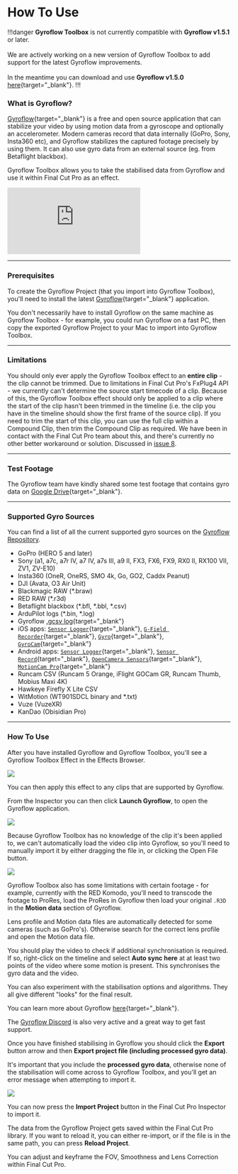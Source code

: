 # How To Use

!!!danger
**Gyroflow Toolbox** is not currently compatible with **Gyroflow v1.5.1** or later.<br />
<br />
We are actively working on a new version of Gyroflow Toolbox to add support for the latest Gyroflow improvements.<br />
<br />
In the meantime you can download and use **Gyroflow v1.5.0** [here](https://github.com/gyroflow/gyroflow/releases/tag/v1.5.0){target="_blank"}.
!!!

### What is Gyroflow?

[Gyroflow](https://github.com/gyroflow/gyroflow){target="_blank"} is a free and open source application that can stabilize your video by using motion data from a gyroscope and optionally an accelerometer. Modern cameras record that data internally (GoPro, Sony, Insta360 etc), and Gyroflow stabilizes the captured footage precisely by using them. It can also use gyro data from an external source (eg. from Betaflight blackbox).

Gyroflow Toolbox allows you to take the stabilised data from Gyroflow and use it within Final Cut Pro as an effect.

<div class="video-container">
    <iframe class="video" src="https://www.youtube-nocookie.com/embed/QAds3x8UU1w?controls=0" title="YouTube video player" frameborder="0" allow="accelerometer; autoplay; clipboard-write; encrypted-media; gyroscope; picture-in-picture; web-share" allowfullscreen></iframe>
</div>

---

### Prerequisites

To create the Gyroflow Project (that you import into Gyroflow Toolbox), you'll need to install the latest [Gyroflow](https://gyroflow.xyz/download){target="_blank"} application.

You don't necessarily have to install Gyroflow on the same machine as Gyroflow Toolbox - for example, you could run Gyroflow on a fast PC, then copy the exported Gyroflow Project to your Mac to import into Gyroflow Toolbox.

---

### Limitations

You should only ever apply the Gyroflow Toolbox effect to an **entire clip** - the clip cannot be trimmed. Due to limitations in Final Cut Pro's FxPlug4 API - we currently can't determine the source start timecode of a clip. Because of this, the Gyroflow Toolbox effect should only be applied to a clip where the start of the clip hasn't been trimmed in the timeline (i.e. the clip you have in the timeline should show the first frame of the source clip). If you need to trim the start of this clip, you can use the full clip within a Compound Clip, then trim the Compound Clip as required. We have been in contact with the Final Cut Pro team about this, and there's currently no other better workaround or solution. Discussed in [issue 8](https://github.com/latenitefilms/GyroflowToolbox/issues/8).

---

### Test Footage

The Gyroflow team have kindly shared some test footage that contains gyro data on [Google Drive](https://drive.google.com/drive/folders/1sbZiLN5-sv_sGul1E_DUOluB5OMHfySh?usp=sharing){target="_blank"}.

---

### Supported Gyro Sources

You can find a list of all the current supported gyro sources on the [Gyroflow Repository](https://github.com/gyroflow/gyroflow#supported-gyro-sources).

- GoPro (HERO 5 and later)
- Sony (a1, a7c, a7r IV, a7 IV, a7s III, a9 II, FX3, FX6, FX9, RX0 II, RX100 VII, ZV1, ZV-E10)
- Insta360 (OneR, OneRS, SMO 4k, Go, GO2, Caddx Peanut)
- DJI (Avata, O3 Air Unit)
- Blackmagic RAW (*.braw)
- RED RAW (*.r3d)
- Betaflight blackbox (*.bfl, *.bbl, *.csv)
- ArduPilot logs (*.bin, *.log)
- Gyroflow [.gcsv log](https://docs.gyroflow.xyz/logging/gcsv/){target="_blank"}
- iOS apps: [`Sensor Logger`](https://apps.apple.com/us/app/sensor-logger/id1531582925){target="_blank"}, [`G-Field Recorder`](https://apps.apple.com/at/app/g-field-recorder/id1154585693){target="_blank"}, [`Gyro`](https://apps.apple.com/us/app/gyro-record-device-motion-data/id1161532981){target="_blank"}, [`GyroCam`](https://apps.apple.com/us/app/gyrocam-professional-camera/id1614296781){target="_blank"}
- Android apps: [`Sensor Logger`](https://play.google.com/store/apps/details?id=com.kelvin.sensorapp&hl=de_AT&gl=US){target="_blank"}, [`Sensor Record`](https://play.google.com/store/apps/details?id=de.martingolpashin.sensor_record){target="_blank"}, [`OpenCamera Sensors`](https://github.com/MobileRoboticsSkoltech/OpenCamera-Sensors){target="_blank"}, [`MotionCam Pro`](https://play.google.com/store/apps/details?id=com.motioncam.pro){target="_blank"}
- Runcam CSV (Runcam 5 Orange, iFlight GOCam GR, Runcam Thumb, Mobius Maxi 4K)
- Hawkeye Firefly X Lite CSV
- WitMotion (WT901SDCL binary and *.txt)
- Vuze (VuzeXR)
- KanDao (Obisidian Pro)

---

### How To Use

After you have installed Gyroflow and Gyroflow Toolbox, you'll see a Gyroflow Toolbox Effect in the Effects Browser.

![](static/06-install.png)

You can then apply this effect to any clips that are supported by Gyroflow.

From the Inspector you can then click **Launch Gyroflow**, to open the Gyroflow application.

![](static/07-install.png)

Because Gyroflow Toolbox has no knowledge of the clip it's been applied to, we can't automatically load the video clip into Gyroflow, so you'll need to manually import it by either dragging the file in, or clicking the Open File button.

![](static/09-install.png)

Gyroflow Toolbox also has some limitations with certain footage - for example, currently with the RED Komodo, you'll need to transcode the footage to ProRes, load the ProRes in Gyroflow then load your original `.R3D` in the **Motion data** section of Gyroflow.

Lens profile and Motion data files are automatically detected for some cameras (such as GoPro's). Otherwise search for the correct lens profile and open the Motion data file.

You should play the video to check if additional synchronisation is required. If so, right-click on the timeline and select **Auto sync here** at at least two points of the video where some motion is present. This synchronises the gyro data and the video.

You can also experiment with the stabilisation options and algorithms. They all give different "looks" for the final result.

You can learn more about Gyroflow [here](https://docs.gyroflow.xyz){target="_blank"}.

The [Gyroflow Discord](https://discord.gg/BBJ2UVAr2D) is also very active and a great way to get fast support.

Once you have finished stabilising in Gyroflow you should click the **Export** button arrow and then **Export project file (including processed gyro data)**.

It's important that you include the **processed gyro data**, otherwise none of the stabilisation will come across to Gyroflow Toolbox, and you'll get an error message when attempting to import it.

![](static/08-install.png)

You can now press the **Import Project** button in the Final Cut Pro Inspector to import it.

The data from the Gyroflow Project gets saved within the Final Cut Pro library. If you want to reload it, you can either re-import, or if the file is in the same path, you can press **Reload Project**.

You can adjust and keyframe the FOV, Smoothness and Lens Correction within Final Cut Pro.